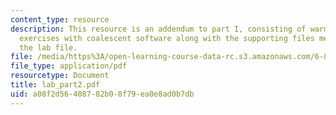 ```yaml
---
content_type: resource
description: This resource is an addendum to part I, consisting of warm-up computer
  exercises with coalescent software along with the supporting files mentioned in
  the lab file.
file: /media/https%3A/open-learning-course-data-rc.s3.amazonaws.com/6-877j-computational-evolutionary-biology-fall-2005/a08f2d56408782b08f79ea0e8ad0b7db_lab_part2.pdf
file_type: application/pdf
resourcetype: Document
title: lab_part2.pdf
uid: a08f2d56-4087-82b0-8f79-ea0e8ad0b7db
---
```

